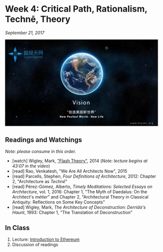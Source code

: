 # Week 4: Critical Path, Rationalism, Technē, Theory
*September 21, 2017*

![Superskynet ICO](/assets/superskynetICO.jpg)

## Readings and Watchings
*Note: please consume in this order.*

* \[watch\] Wigley, Mark, ["Flash Theory"](https://youtu.be/6J9aVVp6-Ng), 2014 \(*Note: lecture begins at 43:07 in the video*\)
* \[read\] Rao, Venkatesh, "We Are All Architects Now", 2015
* \[read\] Parcells, Stephen, *Four Definitions of Architecture*, 2012: Chapter 2, "Architecture as *Technē*"
* \[read\] Pérez-Gómez, Alberto, *Timely Meditations: Selected Essays on Architecture*, vol. 1, 2016: Chapter 1, "The Myth of Daedalus: On the Architect's *métier*" and Chapter 2, "Architectural Theory in Classical Antiquity: Reflections on Some Key Concepts"
* \[read\] Wigley, Mark, *The Architecture of Deconstruction: Derrida's Haunt*, 1993: Chapter 1, "The Translation of Deconstruction"

## In Class
1. Lecture: [Introduction to Ethereum]()
2. Discussion of readings